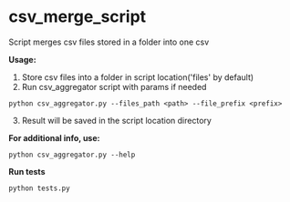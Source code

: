 # csv_merge_script

Script merges csv files stored in a folder into one csv

**Usage:**

1. Store csv files into a folder in script location('files' by default)
2. Run csv_aggregator script with params if needed

```shell
python csv_aggregator.py --files_path <path> --file_prefix <prefix>
```

3. Result will be saved in the script location directory

**For additional info, use:**

```shell
python csv_aggregator.py --help
```

**Run tests**
```shell
python tests.py
```
